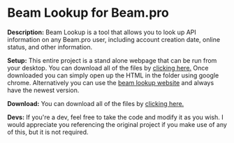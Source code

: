 # **Beam Lookup for Beam.pro** #

**Description:**
Beam Lookup is a tool that allows you to look up API information on any Beam.pro user, including account creation date, online status, and other information.

**Setup:**
This entire project is a stand alone webpage that can be run from your desktop. You can download all of the files by [clicking here.](https://github.com/Firebottle/beam-lookup/archive/master.zip) Once downloaded you can simply open up the HTML in the folder using google chrome. Alternatively you can use the [beam lookup website](http://www.firebottle.tv/beam-lookup) and always have the newest version.

**Download:**
You can download all of the files by [clicking here.](https://github.com/Firebottle/beam-lookup/archive/master.zip)

**Devs:**
If you're a dev, feel free to take the code and modify it as you wish. I would appreciate you referencing the original project if you make use of any of this, but it is not required.
